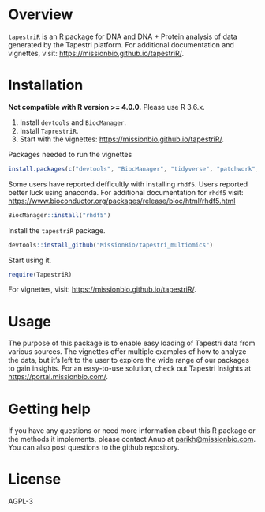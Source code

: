 # Overview
`tapestriR` is an R package for DNA and DNA + Protein analysis of data generated by the Tapestri platform.
For additional documentation and vignettes, visit: https://missionbio.github.io/tapestriR/.

# Installation

**Not compatible with R version >= 4.0.0.** Please use R 3.6.x. 

1) Install `devtools` and `BiocManager`.
2) Install `TaprestriR`. 
3) Start with the vignettes: https://missionbio.github.io/tapestriR/.


Packages needed to run the vignettes
```r
install.packages(c("devtools", "BiocManager", "tidyverse", "patchwork", "factoextra",  "NbClust", "uwot"))
```

Some users have reported defficultly with installing `rhdf5`. Users reported better luck using anaconda. For additional documentation for `rhdf5` visit: https://www.bioconductor.org/packages/release/bioc/html/rhdf5.html
```r
BiocManager::install("rhdf5")
```
Install the `tapestriR` package.
```r
devtools::install_github("MissionBio/tapestri_multiomics")
```
Start using it. 
```r
require(TapestriR)
```
For vignettes, visit: https://missionbio.github.io/tapestriR/.

# Usage
The purpose of this package is to enable easy loading of Tapestri data from various sources. The vignettes offer multiple examples of how to analyze the data, but it’s left to the user to explore the wide range of our packages to gain insights. For an easy-to-use solution, check out Tapestri Insights at https://portal.missionbio.com/. 

# Getting help
If you have any questions or need more information about this R package or the methods it implements, please contact Anup at parikh@missionbio.com. You can also post questions to the github repository. 

# License
AGPL-3

